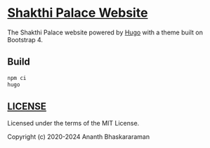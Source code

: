 # [Shakthi Palace Website](https://shakthipalace.com)

The Shakthi Palace website powered by [Hugo](https://gohugo.io) with
a theme built on Bootstrap 4.

## Build

```bash
npm ci
hugo
```

## [LICENSE](LICENSE)

Licensed under the terms of the MIT License.

Copyright (c) 2020-2024 Ananth Bhaskararaman
